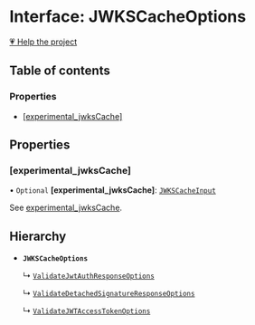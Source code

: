 # Interface: JWKSCacheOptions

[💗 Help the project](https://github.com/sponsors/panva)

## Table of contents

### Properties

- [[experimental\_jwksCache]](JWKSCacheOptions.md#experimental_jwkscache)

## Properties

### [experimental\_jwksCache]

• `Optional` **[experimental\_jwksCache]**: [`JWKSCacheInput`](../types/JWKSCacheInput.md)

See [experimental_jwksCache](../variables/experimental_jwksCache.md).

## Hierarchy

- **`JWKSCacheOptions`**

  ↳ [`ValidateJwtAuthResponseOptions`](ValidateJwtAuthResponseOptions.md)

  ↳ [`ValidateDetachedSignatureResponseOptions`](ValidateDetachedSignatureResponseOptions.md)

  ↳ [`ValidateJWTAccessTokenOptions`](ValidateJWTAccessTokenOptions.md)
